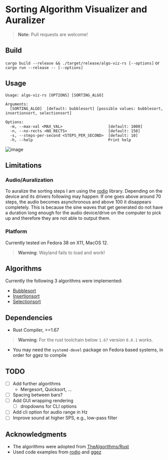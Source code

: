 # Sorting Algorithm Visualizer and Auralizer

> **Note**: Pull requests are welcome!

## Build

`cargo build --release && ./target/release/algo-viz-rs [--options]`
or
`cargo run --release -- [--options]`

## Usage

```
Usage: algo-viz-rs [OPTIONS] [SORTING_ALGO]

Arguments:
  [SORTING_ALGO]  [default: bubblesort] [possible values: bubblesort, insertionsort, selectionsort]

Options:
  -m, --max-val <MAX_VAL>                    [default: 1000]
  -n, --no-rects <NO_RECTS>                  [default: 150]
  -s, --steps-per-second <STEPS_PER_SECOND>  [default: 10]
  -h, --help                                 Print help
```
![image](https://github.com/arminveres/algo-viz-rs/assets/45210978/a88ca8ba-7d77-4ddf-8865-c054d64c0560)

## Limitations

### Audio/Auralization

To auralize the sorting steps I am using the [rodio](https://github.com/RustAudio/rodio) library.
Depending on the device and its drivers following may happen: If one goes above around 70 steps, the audio becomes
asynchronous and above 100 it disappears completely. This is because the sine waves that get generated do not have a
duration long enough for the audio device/drive on the computer to pick up and therefore they are not able to output
them.

### Platform

Currently tested on Fedora 38 on X11, MacOS 12.

> **Warning**: Wayland fails to load and work!

## Algorithms

Currently the following 3 algorithms were implemented:

- [Bubblesort](./src/libsort/bubble_sort.rs)
- [Insertionsort](./src/libsort/insertion_sort.rs)
- [Selectionsort](./src/libsort/selection_sort.rs)

## Dependencies

- Rust Compiler, >=1.67

> **Warning**: For the rust toolchain below `1.67` version `0.8.1` works.

- You may need the `systemd-devel` package on Fedora based systems, in order for ggez to compile

## TODO

- [ ] Add further algorithms
  - Mergesort, Quicksort, ...
- [ ] Spacing between bars?
- [ ] Add GUI wrapping rendering
   - [ ] dropdowns for CLI options
- [ ] Add cli option for audio range in Hz
- [ ] Improve sound at higher SPS, e.g., low-pass filter

## Acknowledgments

- The algorithms were adopted from [TheAlgorithms/Rust](https://github.com/TheAlgorithms/Rust)
- Used code examples from [rodio](https://github.com/RustAudio/rodio) and [ggez](https://github.com/ggez/ggez)
